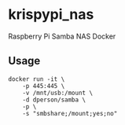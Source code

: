 # krispypi_nas
Raspberry Pi Samba NAS Docker

## Usage

```
docker run -it \
    -p 445:445 \
    -v /mnt/usb:/mount \
    -d dperson/samba \
    -p \
    -s "smbshare;/mount;yes;no"
```
